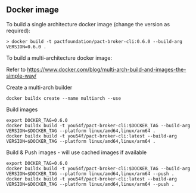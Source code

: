 ## Docker image

To build a single architecture docker image (change the version as required):

```shell
> docker build -t pactfoundation/pact-broker-cli:0.6.0 --build-arg VERSION=0.6.0 .
```

To build a multi-architecture docker image:

Refer to https://www.docker.com/blog/multi-arch-build-and-images-the-simple-way/

Create a multi-arch builder

```shell
docker buildx create --name multiarch --use
```

Build images

```shell
export DOCKER_TAG=0.6.0
docker buildx build -t you54f/pact-broker-cli:$DOCKER_TAG --build-arg VERSION=$DOCKER_TAG --platform linux/amd64,linux/arm64 .
docker buildx build -t you54f/pact-broker-cli:latest --build-arg VERSION=$DOCKER_TAG --platform linux/amd64,linux/arm64 .
```

Build & Push images - will use cached images if available

```shell
export DOCKER_TAG=0.6.0
docker buildx build -t you54f/pact-broker-cli:$DOCKER_TAG --build-arg VERSION=$DOCKER_TAG --platform linux/amd64,linux/arm64 --push .
docker buildx build -t you54f/pact-broker-cli:latest --build-arg VERSION=$DOCKER_TAG --platform linux/amd64,linux/arm64 --push .
```